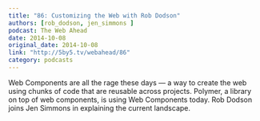 ```yaml
---
title: "86: Customizing the Web with Rob Dodson"
authors: [rob_dodson, jen_simmons ]
podcast: The Web Ahead
date: 2014-10-08
original_date: 2014-10-08
link: "http://5by5.tv/webahead/86"
category: podcasts
---
```


Web Components are all the rage these days — a way to create the web using chunks of code that are reusable across projects. Polymer, a library on top of web components, is using Web Components today. Rob Dodson joins Jen Simmons in explaining the current landscape.

